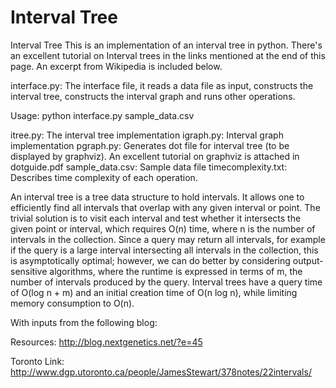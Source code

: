 # Interval Tree
Interval Tree
This is an implementation of an interval tree in python. There's an excellent tutorial on Interval trees in the links mentioned at the end of this page. An excerpt from Wikipedia is included below.

interface.py: The interface file, it reads a data file as input, constructs the interval tree, constructs the interval graph and runs other operations. 

Usage: python interface.py sample_data.csv

itree.py: The interval tree implementation
igraph.py: Interval graph implementation
pgraph.py: Generates dot file for interval tree (to be displayed by graphviz). An excellent tutorial on graphviz is attached in dotguide.pdf
sample_data.csv: Sample data file
timecomplexity.txt: Describes time complexity of each operation.

An interval tree is a tree data structure to hold intervals. It allows one to efficiently find all intervals that overlap with any given interval or point. The trivial solution is to visit each interval and test whether it intersects the given point or interval, which requires O(n) time, where n is the number of intervals in the collection. Since a query may return all intervals, for example if the query is a large interval intersecting all intervals in the collection, this is asymptotically optimal; however, we can do better by considering output-sensitive algorithms, where the runtime is expressed in terms of m, the number of intervals produced by the query. Interval trees have a query time of O(log n + m) and an initial creation time of O(n log n), while limiting memory consumption to O(n).

With inputs from the following blog:

Resources: http://blog.nextgenetics.net/?e=45

Toronto Link: http://www.dgp.utoronto.ca/people/JamesStewart/378notes/22intervals/
